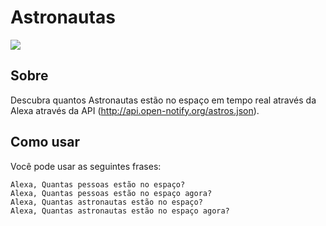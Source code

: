 # Astronautas

<img src="https://m.media-amazon.com/images/G/01/mobile-apps/dex/alexa/alexa-skills-kit/tutorials/fact/header._TTH_.png" />

## Sobre
Descubra quantos Astronautas estão no espaço em tempo real através da Alexa através da API (http://api.open-notify.org/astros.json).

## Como usar

Você pode usar as seguintes frases: 
```
Alexa, Quantas pessoas estão no espaço?
Alexa, Quantas pessoas estão no espaço agora?
Alexa, Quantas astronautas estão no espaço?
Alexa, Quantas astronautas estão no espaço agora?